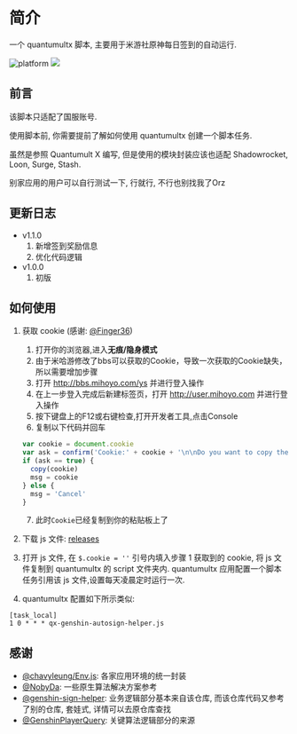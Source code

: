 # 简介

一个 quantumultx 脚本, 主要用于米游社原神每日签到的自动运行.

![platform](https://img.shields.io/badge/platform-quantumultx-lightgrey.svg) [![](https://img.shields.io/github/v/release/kayanouriko/quantumultx-genshin-autosign-helper)](https://github.com/kayanouriko/quantumultx-genshin-autosign-helper/releases)

## 前言

该脚本只适配了国服账号.

使用脚本前, 你需要提前了解如何使用 quantumultx 创建一个脚本任务.

虽然是参照 Quantumult X 编写, 但是使用的模块封装应该也适配 Shadowrocket, Loon, Surge, Stash. 

别家应用的用户可以自行测试一下, 行就行, 不行也别找我了Orz

## 更新日志

* v1.1.0 
    1. 新增签到奖励信息
    2. 优化代码逻辑
* v1.0.0 
    1. 初版

## 如何使用

1. 获取 cookie (感谢: [@Finger36](https://github.com/Finger36/genshin-helper))
    1. 打开你的浏览器,进入**无痕/隐身模式**
    2. 由于米哈游修改了bbs可以获取的Cookie，导致一次获取的Cookie缺失，所以需要增加步骤
    3. 打开 http://bbs.mihoyo.com/ys 并进行登入操作
    4. 在上一步登入完成后新建标签页，打开 http://user.mihoyo.com 并进行登入操作
    5. 按下键盘上的F12或右键检查,打开开发者工具,点击Console
    6. 复制以下代码并回车
    ```javascript
    var cookie = document.cookie
    var ask = confirm('Cookie:' + cookie + '\n\nDo you want to copy the cookie to the clipboard?')
    if (ask == true) {
      copy(cookie)
      msg = cookie
    } else {
      msg = 'Cancel'
    }
    ```
    7. 此时`Cookie`已经复制到你的粘贴板上了

2. 下载 js 文件: [releases](https://github.com/kayanouriko/quantumultx-genshin-autosign-helper/releases)
3. 打开 js 文件, 在 `$.cookie = ''` 引号内填入步骤 1 获取到的 cookie, 将 js 文件复制到 quantumultx 的 script 文件夹内. quantumultx 应用配置一个脚本任务引用该 js 文件,设置每天凌晨定时运行一次.
4. quantumultx 配置如下所示类似:
```
[task_local]
1 0 * * * qx-genshin-autosign-helper.js
```

## 感谢

* [@chavyleung/Env.js](https://github.com/chavyleung/scripts): 各家应用环境的统一封装
* [@NobyDa](https://github.com/NobyDa/Script): 一些原生算法解决方案参考
* [@genshin-sign-helper](https://github.com/daye99/genshin-sign-helper): 业务逻辑部分基本来自该仓库, 而该仓库代码又参考了别的仓库, 套娃式, 详情可以去原仓库查找
* [@GenshinPlayerQuery](https://github.com/Azure99/GenshinPlayerQuery/issues/20): 关键算法逻辑部分的来源
